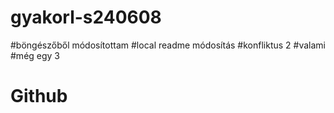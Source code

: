 # gyakorl-s240608
#böngészőből módosítottam
#local readme módosítás
#konfliktus 2
#valami
#még egy 3
# Github
